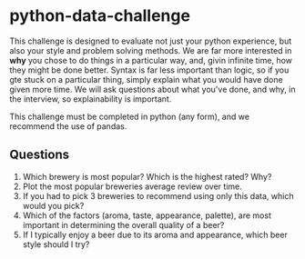 # python-data-challenge
This challenge is designed to evaluate not just your python experience, but also your style and problem solving methods.
We are far more interested in **why** you chose to do things in a particular way, and, givin infinite time, how they might be done better. Syntax is far less important than logic, so if you gte stuck on a particular thing, simply explain what you would have done given more time. We will ask questions about what you've done, and why, in the interview, so explainability is important.

This challenge must be completed in python (any form), and we recommend the use of pandas.


## Questions
1. Which brewery is most popular? Which is the highest rated? Why?
2. Plot the most popular breweries average review over time.
3. If you had to pick 3 breweries to recommend using only this data, which would you pick?
4. Which of the factors (aroma, taste, appearance, palette), are most important in determining the overall quality of a beer?
5. If I typically enjoy a beer due to its aroma and appearance, which beer style should I try?
